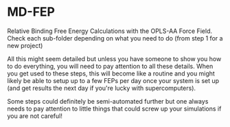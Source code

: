 # MD-FEP

Relative Binding Free Energy Calculations with the OPLS-AA Force Field. Check each sub-folder depending on what you need to do (from step 1 for a new project)

All this might seem detailed but unless you have someone to show you how to do everything, you will need to pay attention to all these details. When you get used to these steps, this will become like a routine and you might likely be able to setup up to a few FEPs per day once your system is set up (and get results the next day if you're lucky with supercomputers).

Some steps could definitely be semi-automated further but one always needs to pay attention to little things that could screw up your simulations if you are not careful!
